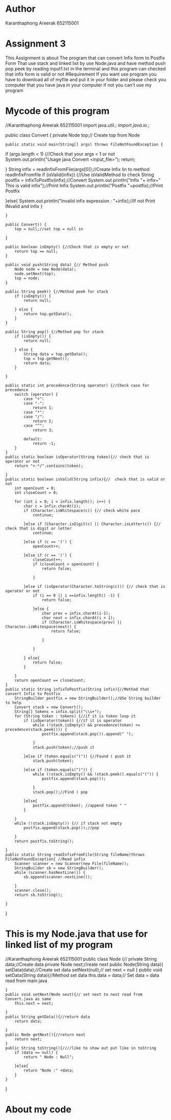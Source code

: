 # Author 
Karanthaphong Areerak 652115001
# Assignment 3 
This Assignment is about The program that can convert Infix form to Postfix Form That use stack and linked list by use Node.java and have method push pop peek by reading input1.txt in the terminal and this program can checked that infix form is valid or not 
#Requirement
If you want use program you have to download all of myfile and put it in your folder and please check you computer that you have java in your computer if not you can't use my program
# Mycode of this program
//Karanthaphong Areerak 652115001
import java.util.*;
import java.io.*;

public class Convert {
    private Node top;// Create top from Node

    public static void main(String[] args) throws FileNotFoundException {
   if (args.length < 1) {//Check that your args < 1 or not
    System.out.println("Usage java Convert <input_file>");
    return;
    
   }
   String infix = readInfixFromFile(args[0]);//Create Infix lin to method readInfixFromfile
   if (isValid(infix)) {//Use isValidMethod to check
    String postfix = infixToPostfix(infix);//Convert
    System.out.println("Infix "+ infix+" This is valid infix");//Print Infix
    System.out.println("Postfix "+postfix);//Print Postfix
    
   }else{
    System.out.println("Invalid infix expression : "+infix);//If not Print INvalid and Infix
   }

    }

    public Convert() {
        top = null;//set top = null in 

    }

    public boolean isEmpty() {//Check that is empty or not
        return top == null;
    }

    public void push(String data) {// Method push
        Node node = new Node(data);
        node.setNext(top);
        top = node;
    }

    public String peek() {//Method peek for stack
        if (isEmpty()) {
            return null;

        } else {
            return top.getData();
        }
    }

    public String pop() {//Method pop for stack
        if (isEmpty()) {
            return null;

        } else {
            String data = top.getData();
            top = top.getNext();
            return data;
        }

    }

    public static int precedence(String operator) {//Check case for precedence
        switch (operator) {
            case "+":
            case "-":
                return 1;
            case "*":
            case "/":
                return 2;
            case "^":
                return 3;

            default:
                return -1;
        }
    }
    public static boolean isOperator(String token){// check that is operator or not
        return "+-*/".contains(token);

    }
    public static boolean isValid(String infix){//  check that is valid or not
        int openCount = 0;
        int closeCount = 0;
        
        for (int i = 0; i < infix.length(); i++) {
            char c = infix.charAt(i);
            if (Character.isWhitespace(c)) {// check white pace
                continue;
                
            }else if (Character.isDigit(c) || Character.isLetter(c)) {// check that is digit or letter
                continue;
                
            }else if (c == '(') {
                openCount++;
                
            }else if (c == ')') {
                closeCount++;
                if (closeCount > openCount) {
                    return false;
                    
                }
                
            }else if (isOperator(Character.toString(c))) {// check that is operator or not
                if (i == 0 || i ==infix.length() -1) {
                    return false;
                    
                }else {
                    char prev = infix.charAt(i-1);
                    char next = infix.charAt(i + 1);
                    if (Character.isWhitespace(prev) || Character.isWhitespace(next)) {
                        return false;
                        
                    }

                }
                
            } else{
                return false;
            }
            
        }
        return openCount == closeCount;
    }
    public static String infixToPostfix(String infix){//Method that convert Infix to Postfix
        StringBuilder postfix = new StringBuilder();//USe String builder to help
        Convert stack = new Convert();
        String[] tokens = infix.split("\\s+");
        for (String token : tokens) {//if it is token loop it
            if (isOperator(token)) {//if it is operator 
                while (!stack.isEmpty() && precedence(token) <= precedence(stack.peek())) {
                    postfix.append(stack.pop()).append(" ");
                    
                }
                stack.push(token);//push it
                
            }else if (token.equals("(")) {//Found ( push it
                stack.push(token);
                
            }else if (token.equals(")")) {
                while (!stack.isEmpty() && !stack.peek().equals("(")) {
                    postfix.append(stack.pop());
                    
                }
                stack.pop();//Find ) pop
                
            }else{
                postfix.append(token); //append token " "
            }
            
        }
        while (!stack.isEmpty()) {// if stack not empty
            postfix.append(stack.pop());//pop 
            
        }
        return postfix.toString();

    }
    public static String readInfixFromFile(String fileName)throws FileNotFoundException{ //Read infix
        Scanner scanner = new Scanner(new File(fileName));
        StringBuilder sb = new StringBuilder();
        while (scanner.hasNextLine()) {
            sb.append(scanner.nextLine());
            
        }
        scanner.close();
        return sb.toString();

    }
}
# This is my Node.java that use for linked list of my program
//Karanthaphong Areerak 652115001
public class Node {//
    private String data;//Create data
    private Node next;//reate next
    public Node(String data){
        setData(data);//Create set data
        setNext(null);// set next = null
    }
    public void setData(String data){//Method set data
        this.data = data;// Set data = data read from main java

    }
    public void setNext(Node next){// set next to next read from Convert.java as same
        this.next = next;

    }
    public String getData(){//return data
        return data;

    }
    public Node getNext(){//return next
        return next;
    }
    public String toString(){////like to show out put like in toString
        if (data == null) {
            return " Node : Null";
            
        }else{
            return "Node :" +data;
        }
    }
    
}
# About my code

